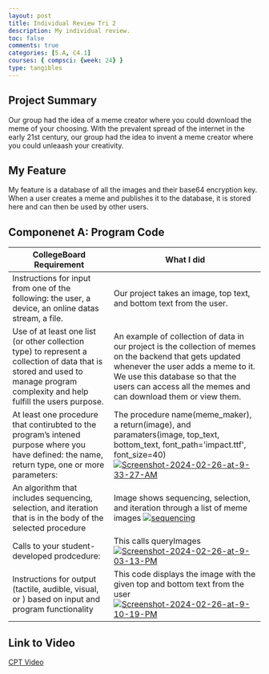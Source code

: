 ```yaml
---
layout: post
title: Individual Review Tri 2
description: My individual review.
toc: false
comments: true
categories: [5.A, C4.1]
courses: { compsci: {week: 24} }
type: tangibles
---
```


## Project Summary

Our group had the idea of a meme creator where you could download the meme of your choosing. With the prevalent spread of the internet in the early 21st century, our group had the idea to invent a meme creator where you could unleaash your creativity.

## My Feature

My feature is a database of all the images and their base64 encryption key. When a user creates a meme and publishes it to the database, it is stored here and can then be used by other users.

## Componenet A: Program Code

| CollegeBoard Requirement | What I did |
|------------------|------------------|
| Instructions for input from one of the following: the user, a device, an online datas stream, a file.  | Our project takes an image, top text, and bottom text from the user.  |
| Use of at least one list (or other collection type) to represent a collection of data that is stored and used to manage program complexity and help fulfill the users purpose.  | An example of collection of data in our project is the collection of memes on the backend that gets updated whenever the user adds a meme to it. We use this database so that the users can access all the memes and can download them or view them.  |
| At least one procedure that contirubted to the program’s intened purpose where you have defined: the name, return type, one or more parameters:  | The procedure name(meme_maker), a return(image), and paramaters(image, top_text, bottom_text, font_path='impact.ttf', font_size=40) <a href="https://ibb.co/F8SzQq1"><img src="https://i.ibb.co/h2PVG1N/Screenshot-2024-02-26-at-9-33-27-AM.png" alt="Screenshot-2024-02-26-at-9-33-27-AM" border="0"></a> |
| An algorithm that includes sequencing, selection, and iteration that is in the body of the selected procedure  | Image shows sequencing, selection, and iteration through a list of meme images <a href="https://ibb.co/Zg02DK5"><img src="https://i.ibb.co/3FnRZW2/sequencing.png" alt="sequencing" border="0"></a>  |
| Calls to your student-developed prodcedure:  | This calls queryImages <a href="https://ibb.co/vzK055m"><img src="https://i.ibb.co/DKS0XXk/Screenshot-2024-02-26-at-9-03-13-PM.png" alt="Screenshot-2024-02-26-at-9-03-13-PM" border="0"></a>  |
| Instructions for output (tactile, audible, visual, or ) based on input and program functionality  | This code displays the image with the given top and bottom text from the user <a href="https://ibb.co/mbJBghZ"><img src="https://i.ibb.co/ckJvV2f/Screenshot-2024-02-26-at-9-10-19-PM.png" alt="Screenshot-2024-02-26-at-9-10-19-PM" border="0"></a>  |




## Link to Video

[CPT Video](https://drive.google.com/file/d/1PstWd9BYqJxI13CX9Fktyn-BAhKpwv0t/view)




